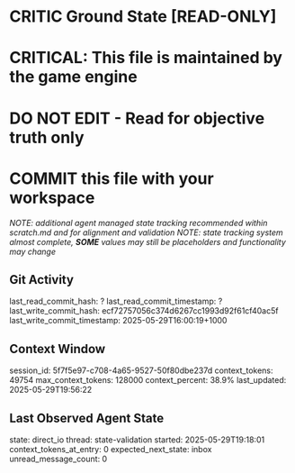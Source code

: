 # CRITIC Ground State [READ-ONLY]
# CRITICAL: This file is maintained by the game engine
# DO NOT EDIT - Read for objective truth only
# COMMIT this file with your workspace
*NOTE: additional agent managed state tracking recommended within scratch.md and for alignment and validation*
*NOTE: state tracking system almost complete, **SOME** values may still be placeholders and functionality may change*

## Git Activity
last_read_commit_hash: ?
last_read_commit_timestamp: ?
last_write_commit_hash: ecf72757056c374d6267cc1993d92f61cf40ac5f
last_write_commit_timestamp: 2025-05-29T16:00:19+1000

## Context Window
session_id: 5f7f5e97-c708-4a65-9527-50f80dbe237d
context_tokens: 49754
max_context_tokens: 128000
context_percent: 38.9%
last_updated: 2025-05-29T19:56:22

## Last Observed Agent State
state: direct_io
thread: state-validation
started: 2025-05-29T19:18:01
context_tokens_at_entry: 0
expected_next_state: inbox
unread_message_count: 0
